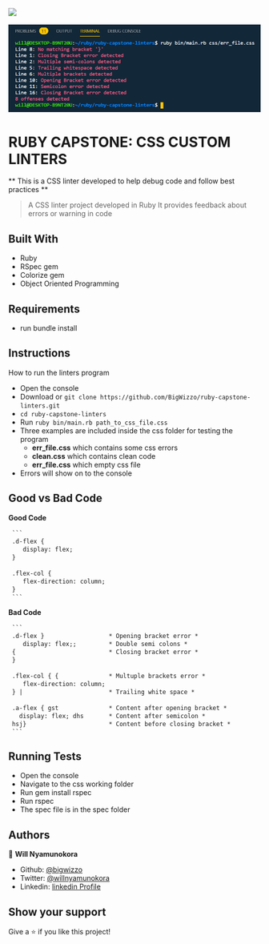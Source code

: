 ![](https://img.shields.io/badge/Microverse-blueviolet)

![screenshot](./screenshot.png)

# RUBY CAPSTONE: CSS CUSTOM LINTERS

** This is a CSS linter developed to help debug code and follow best practices **
> A CSS linter project developed in Ruby
> It provides feedback about errors or warning in code

## Built With

- Ruby
- RSpec gem
- Colorize gem
- Object Oriented Programming

## Requirements

- run bundle install

## Instructions

How to run the linters program
   - Open the console
   - Download or `git clone https://github.com/BigWizzo/ruby-capstone-linters.git`
   - `cd ruby-capstone-linters`
   - Run `ruby bin/main.rb path_to_css_file.css`
   - Three examples are included inside the css folder for testing the program
     - **err_file.css** which contains some css errors
     - **clean.css** which contains clean code
     - **err_file.css** which empty css file
   - Errors will show on to the console
   
 ## Good vs Bad Code
   **Good Code**
   
     ```
     .d-flex {
        display: flex;
     }

     .flex-col {
        flex-direction: column;
     }
     ```
   **Bad Code**
   
     ```
     .d-flex }                  * Opening bracket error *
        display: flex;;         * Double semi colons *
     {                          * Closing bracket error *
     }

     .flex-col { {              * Multuple brackets error *
        flex-direction: column;
     } |                        * Trailing white space *

     .a-flex { gst              * Content after opening bracket *
       display: flex; dhs       * Content after semicolon *
     hsj}                       * Content before closing bracket *
     ```
    
 ## Running Tests
   
   - Open the console
   - Navigate to the css working folder
   - Run gem install rspec
   - Run rspec
   - The spec file is in the spec folder

## Authors

👤 **Will Nyamunokora**

- Github: [@bigwizzo](https://github.com/bigwizzo)
- Twitter: [@willnyamunokora](https://twitter.com/willnyamunokora)
- Linkedin: [linkedin Profile](https://www.linkedin.com/in/willnyamunokora/)

## Show your support

Give a ⭐️ if you like this project!
